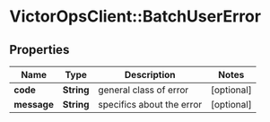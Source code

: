 # VictorOpsClient::BatchUserError

## Properties

| Name        | Type       | Description               | Notes      |
| ----------- | ---------- | ------------------------- | ---------- |
| **code**    | **String** | general class of error    | [optional] |
| **message** | **String** | specifics about the error | [optional] |
